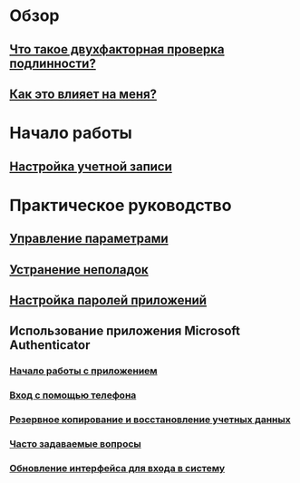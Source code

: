 # Обзор
## [Что такое двухфакторная проверка подлинности?](multi-factor-authentication-end-user.md)
## [Как это влияет на меня?](multi-factor-authentication-end-user-signin.md)

# Начало работы
## [Настройка учетной записи](multi-factor-authentication-end-user-first-time.md)

# Практическое руководство
## [Управление параметрами](multi-factor-authentication-end-user-manage-settings.md)
## [Устранение неполадок](multi-factor-authentication-end-user-troubleshoot.md)
## [Настройка паролей приложений](multi-factor-authentication-end-user-app-passwords.md)
## Использование приложения Microsoft Authenticator
### [Начало работы с приложением](microsoft-authenticator-app-how-to.md)
### [Вход с помощью телефона](microsoft-authenticator-app-phone-signin-faq.md)
### [Резервное копирование и восстановление учетных данных](microsoft-authenticator-app-backup-and-recovery.md)
### [Часто задаваемые вопросы](microsoft-authenticator-app-faq.md)
### [Обновление интерфейса для входа в систему](sign-in-experience-updates.md)